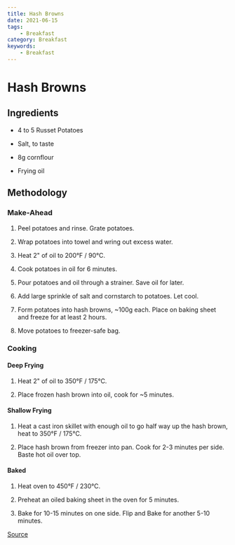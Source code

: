 ```yaml
---
title: Hash Browns
date: 2021-06-15
tags:
    - Breakfast
category: Breakfast
keywords:
    - Breakfast
---
```


# Hash Browns

## Ingredients

- 4 to 5 Russet Potatoes

- Salt, to taste

- 8g cornflour

- Frying oil

## Methodology

### Make-Ahead

1. Peel potatoes and rinse. Grate potatoes.

2. Wrap potatoes into towel and wring out excess water.

3. Heat 2" of oil to 200°F / 90°C.

4. Cook potatoes in oil for 6 minutes.

5. Pour potatoes and oil through a strainer. Save oil for later.

6. Add large sprinkle of salt and cornstarch to potatoes. Let cool.

7. Form potatoes into hash browns, ~100g each. Place on baking sheet and freeze for at least 2 hours.

8. Move potatoes to freezer-safe bag.


### Cooking

#### Deep Frying

1. Heat 2" of oil to 350°F / 175°C.

2. Place frozen hash brown into oil, cook for ~5 minutes.

#### Shallow Frying

1. Heat a cast iron skillet with enough oil to go half way up the hash brown, heat to 350°F / 175°C.

2. Place hash brown from freezer into pan. Cook for 2-3 minutes per side. Baste hot oil over top.

#### Baked

1. Heat oven to 450°F / 230°C.

2. Preheat an oiled baking sheet in the oven for 5 minutes.

3. Bake for 10-15 minutes on one side. Flip and Bake for another 5-10 minutes.

[Source](https://www.ethanchlebowski.com/cooking-techniques-recipes/make-ahead-mcdonalds-style-hash-browns)